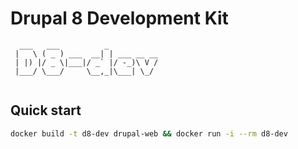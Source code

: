 # Drupal 8 Development Kit

```
  ___   ___          _           
 |   \ ( _ ) ___  __| | ___ __ __
 | |) |/ _ \|___|/ _` |/ -_)\ V /
 |___/ \___/     \__,_|\___| \_/ 
                                 
```

## Quick start

```bash
docker build -t d8-dev drupal-web && docker run -i --rm d8-dev
```
